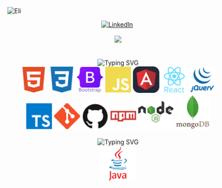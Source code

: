 ![Eli](https://github.com/eliisath/eliisath/assets/136271906/fe52153a-8f8c-4954-89f3-467163a4042e)
<div id="header" align="center">
    <a href="https://www.linkedin.com/in/elisatoro/"><img src="https://img.shields.io/badge/linkedin-%230077B5.svg?&style=for-the-badge&logo=linkedin&logoColor=white" alt="LinkedIn" /></a>&nbsp;
<br>
<br>
    <img src="https://media.giphy.com/media/v1.Y2lkPTc5MGI3NjExMWY5eDN5bWVibmQ3dGc5a3puOTc1Z2hxamdoc3Vuand1dWo3YjBocCZlcD12MV9pbnRlcm5hbF9naWZfYnlfaWQmY3Q9Zw/CuuSHzuc0O166MRfjt/giphy.gif"
        width="250" />
</div>

<div align="center">
<br>
<br>
    <img src="https://readme-typing-svg.demolab.com?font=Fira+Code&weight=200&size=35&duration=4970&pause=996&color=BD8EA8&width=435&lines=Skills" alt="Typing SVG"/>
<br>
    <img src="https://github.com/devicons/devicon/blob/master/icons/html5/html5-plain.svg" title="HTML5" alt="HTML"
        width="60" height="60" />
    <img src="https://github.com/devicons/devicon/blob/master/icons/css3/css3-plain.svg" title="CSS3" alt="CSS"
        width="60" height="60" />
    <img src="https://github.com/devicons/devicon/blob/master/icons/bootstrap/bootstrap-original-wordmark.svg" title="Bootstrap"
        alt="Bootstrap" width="60" height="60" />
    <img src="https://github.com/devicons/devicon/blob/master/icons/javascript/javascript-plain.svg" title="JavaScript"
        alt="JavaScript" width="60" height="60" />
    <img src="https://github.com/tandpfun/skill-icons/blob/main/icons/Angular-Dark.svg" title="Angular"
        alt="Angular" width="60" height="60" />
     <img src="https://github.com/devicons/devicon/blob/master/icons/react/react-original-wordmark.svg" title="React"
         alt="React" width="60" height="60"/>
    <img src="https://github.com/devicons/devicon/blob/master/icons/jquery/jquery-plain-wordmark.svg" title="JQuery" alt="JQuery"
        width="60" height="60" />
    <img src="https://github.com/devicons/devicon/blob/master/icons/typescript/typescript-plain.svg" title="TypeScript"
        alt="TypeScript" width="60" height="60" />
    <img src="https://github.com/devicons/devicon/blob/master/icons/git/git-plain.svg" title="Git" alt="Git" width="60"
        height="60" />
    <img src="https://github.com/devicons/devicon/blob/master/icons/github/github-original.svg" title="GitHub"
        alt="GitHub" width="60" height="60" />
    <img src="https://github.com/devicons/devicon/blob/master/icons/npm/npm-original-wordmark.svg" title="NPM" alt="NPM"
        width="60" height="60" />
    <img src="https://github.com/devicons/devicon/blob/master/icons/nodejs/nodejs-original-wordmark.svg" title="Node.Js"
        alt="nodejs" width="80" height="80" />
    <img src="https://github.com/devicons/devicon/blob/master/icons/mongodb/mongodb-original-wordmark.svg"
        title="MongoDB" alt="MongoDB" width="80" height="80" />
<br>
<br>
    <img src="https://readme-typing-svg.demolab.com?font=Fira+Code&pause=1000&color=5E5283A7&width=435&lines=I%E2%80%99m+currently+learning" alt="Typing SVG"/> 
<br>
     <img src=https://github.com/devicons/devicon/blob/master/icons/java/java-original-wordmark.svg
        title="Java" alt="Java" width="80" height="80" />
</div>

